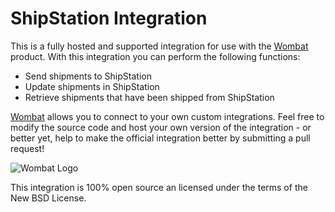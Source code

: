 # ShipStation Integration

This is a fully hosted and supported integration for use with the [Wombat](http://wombat.co) product. With this integration you can perform the following functions:

* Send shipments to ShipStation
* Update shipments in ShipStation
* Retrieve shipments that have been shipped from ShipStation

[Wombat](http://wombat.co) allows you to connect to your own custom integrations.  Feel free to modify the source code and host your own version of the integration - or better yet, help to make the official integration better by submitting a pull request!

![Wombat Logo](http://spreecommerce.com/images/wombat_logo.png)

This integration is 100% open source an licensed under the terms of the New BSD License.
